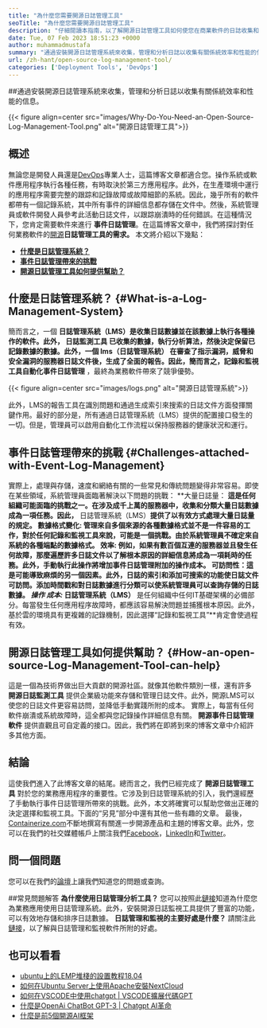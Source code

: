 ```yaml
---
title: "為什麼您需要開源日誌管理工具" 
seoTitle: "為什麼您需要開源日誌管理工具" 
description: "仔細閱讀本指南，以了解開源日誌管理工具如何使您在商業軟件的日誌收集和管理中受益。" 
date: Tue, 07 Feb 2023 18:51:23 +0000
author: muhammadmustafa
summary: "通過安裝開源日誌管理系統來收集，管理和分析日誌以收集有關係統效率和性能的信息。" 
url: /zh-hant/open-source-log-management-tool/
categories: ['Deployment Tools', 'DevOps']
---
```


##通過安裝開源日誌管理系統來收集，管理和分析日誌以收集有關係統效率和性能的信息。

{{< figure align=center src="images/Why-Do-You-Need-an-Open-Source-Log-Management-Tool.png" alt="開源日誌管理工具">}}


## 概述
無論您是開發人員還是[DevOps][1]專業人士，這篇博客文章都適合您。操作系統或軟件應用程序執行各種任務，有時取決於第三方應用程序。此外，在生產環境中運行的應用程序需要完整的跟踪和記錄故障或故障細節的系統。因此，幾乎所有的軟件都帶有一個記錄系統，其中所有事件的詳細信息都存儲在文件中。然後，系統管理員或軟件開發人員參考此活動日誌文件，以跟踪崩潰時的任何錯誤。在這種情況下，您肯定需要軟件來進行 **事件日誌管理**。在這篇博客文章中，我們將探討對任何業務軟件的[開源][2]**日誌管理工具的需求。** 
本文將介紹以下幾點：
* [ **什麼是日誌管理系統？** ][3]
* [ **事件日誌管理帶來的挑戰** ][4]
* **[開源日誌管理工具如何提供幫助？][5]** 

## 什麼是日誌管理系統？ {#What-is-a-Log-Management-System}

簡而言之，一個 **日誌管理系統（LMS）**是收集日誌數據並在該數據上執行各種操作的軟件。此外， **日誌監測工具** 已收集的數據，執行分析算法，然後決定保留已記錄數據的數據。此外，一個 **lms（日誌管理系統）** 在審查了指示漏洞，威脅和安全漏洞的服務器日誌文件後，生成了全面的報告。因此，簡而言之，記錄和監視工具自動化**事件日誌管理** ，最終為業務軟件帶來了競爭優勢。

{{< figure align=center src="images/logs.png" alt="開源日誌管理系統">}}

此外，LMS的報告工具​​在識別問題和通過生成索引來搜索的日誌文件方面發揮關鍵作用。最好的部分是，所有通過日誌管理系統（LMS）提供的配置接口發生的一切。但是，管理員可以啟用自動化工作流程以保持服務器的健康狀況和運行。

## 事件日誌管理帶來的挑戰 {#Challenges-attached-with-Event-Log-Management}

實際上，處理與存儲，速度和網絡有關的一些常見和傳統問題變得非常容易。即使在某些領域，系統管理員面臨著解決以下問題的挑戰：
**大量日誌量： **這是任何組織可能面臨的挑戰之一。在涉及成千上萬的服務器中，收集和分類大量日誌數據成為一項任務。因此，** 日誌管理系統（LMS）**提供了以有效方式處理大量日誌量的規定。
**數據格式變化:** 管理來自多個來源的各種數據格式並不是一件容易的工作，對於任何記錄和監視工具來說，可能是一個挑戰。由於系統管理員不確定來自系統的各種端點的數據格式。
**效率:** 例如，如果有數百個互連的服務器並且發生任何故障，那麼遍歷許多日誌文件以了解根本原因的詳細信息將成為一項耗時的任務。此外，手動執行此操作將增加事件日誌管理附加的操作成本。
**可訪問性**：這是可能導致麻煩的另一個因素。此外，日誌的索引和添加可搜索的功能使日誌文件可訪問。添加時間戳和對日誌數據進行分類可以使系統管理員可以查詢存儲的日誌數據。
**操作* ***成本**:** 日誌管理系統（LMS）** 是任何組織中任何IT基礎架構的必備部分。每當發生任何應用程序故障時，都應該容易解決問題並捕獲根本原因。此外，基於雲的環境具有更複雜的記錄機制，因此選擇“記錄和監視工具”**肯定會使過程有效。

## 開源日誌管理工具如何提供幫助？ {#How-an-open-source-Log-Management-Tool-can-help}

這是一個為技術界做出巨大貢獻的開源社區。就像其他軟件類別一樣，還有許多 **開源日誌監測工具** 提供企業級功能來存儲和管理日誌文件。此外，開源LMS可以使您的日誌文件更容易訪問，並降低手動實踐所附的成本。
實際上，每當有任何軟件崩潰或系統故障時，這全都與您記錄操作詳細信息有關。 **開源事件日誌管理軟件** 提供直觀且可自定義的接口。因此，我們將在即將到來的博客文章中介紹許多其他方面。

## 結論
這使我們進入了此博客文章的結尾。總而言之，我們已經完成了 **開源日誌管理工具** 對於您的業務應用程序的重要性。它涉及到日誌管理系統的引入，我們還經歷了手動執行事件日誌管理所帶來的挑戰。此外，本文將確實可以幫助您做出正確的決定選擇和監視工具。下面的“另見”部分中還有其他一些有趣的文章。
最後，[Containerize.com][6]不斷地撰寫有關進一步開源產品和主題的博客文章。此外，您可以在我們的社交媒體帳戶上關注我們[Facebook][7]，[LinkedIn][8]和[Twitter][9]。

## 問一個問題
您可以在我們的[論壇][10]上讓我們知道您的問題或查詢。

##常見問題解答
**為什麼使用日誌管理分析工具？**
您可以按照此[鏈接][3]知道為什麼您為業務應用使用日誌管理系統。此外，安裝開源日誌監視工具提供了豐富的功能，可以有效地存儲和排序日誌數據。
**日誌管理和監視的主要好處是什麼？**
請關注此[鏈接][5]，以了解與日誌管理和監視軟件所附的好處。

## 也可以看看
  * [ubuntu上的LEMP堆棧的設置教程18.04][11]
  * [如何在Ubuntu Server上使用Apache安裝NextCloud][12]
  * [如何在VSCODE中使用chatgpt | VSCODE擴展代碼GPT][13]
  * [什麼是OpenAi ChatBot GPT-3 | Chatgpt AI革命][14]
  * [什麼是前5個開源AI框架][15]



[1]: https://products.containerize.com/devops/
[2]: https://products.containerize.com/
[3]: #What-is-a-Log-Management-System
[4]: #Challenges-attached-with-Event-Log-Management
[5]: #How-an-open-source-Log-Management-Tool-can-help
[6]: https://www.containerize.com/
[7]: https://web.facebook.com/containerize
[8]: https://www.linkedin.com/company/containerize/
[9]: https://twitter.com/containerize_co
[10]: https://forum.containerize.com/
[11]: https://blog.containerize.com/web-server-solution-stack/setup-tutorial-for-lemp-stack-on-ubuntu-18-04/
[12]: https://blog.containerize.com/backup-and-sync-software/how-to-install-nextcloud-with-apache-on-ubuntu-server/
[13]: https://blog.containerize.com/artificial-intelligence/how-to-use-chatgpt-in-vscode-the-vscode-extension-codegpt/
[14]: https://blog.containerize.com/artificial-intelligence/what-is-openai-chatbot-gpt-3-chatgpt-an-ai-revolution/
[15]: https://blog.containerize.com/artificial-intelligence/top-5-open-source-ai-frameworks/
